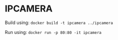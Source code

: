 # IPCAMERA

Build using:
```docker build -t ipcamera ../ipcamera```

Run using:
```docker run -p 80:80 -it ipcamera```
